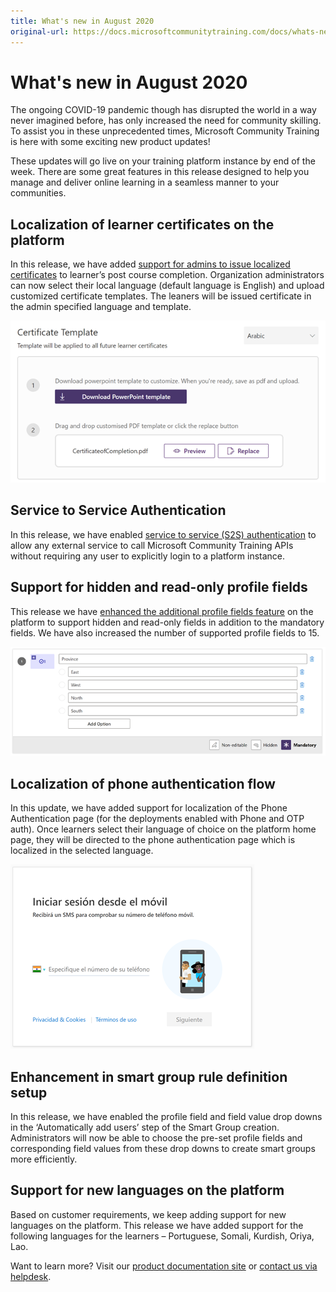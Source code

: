 ```yaml
---
title: What's new in August 2020
original-url: https://docs.microsoftcommunitytraining.com/docs/whats-new-in-august-2020
---
```


# What's new in August 2020
The ongoing COVID-19 pandemic though has disrupted the world in a way never imagined before, has only increased the need for community skilling. To assist you in these unprecedented times, Microsoft Community Training is here with some exciting new product updates! 

These updates will go live on your training platform instance by end of the week. There are some great features in this release designed to help you manage and deliver online learning in a seamless manner to your communities.

## Localization of learner certificates on the platform 
In this release, we have added [support for admins to issue localized certificates](../../settings/5_customize-the-certificate-template) to learner’s post course completion. Organization administrators can now select their local language (default language is English) and upload customized certificate templates. The leaners will be issued certificate in the admin specified language and template.

![image.png](../../media/image%28336%29.png)

## Service to Service Authentication
In this release, we have enabled [service to service (S2S) authentication](../../rest-api-management/3_service-to-service-authentication) to allow any external service to call Microsoft Community Training APIs without requiring any user to explicitly login to a platform instance. 

## Support for hidden and read-only profile fields
This release we have [enhanced the additional profile fields feature](../../settings/4_add-additional-profile-fields-for-user-information) on the platform to support hidden and read-only fields in addition to the mandatory fields. We have also increased the number of supported profile fields to 15.

![image.png](../../media/image%28337%29.png)

## Localization of phone authentication flow 
In this update, we have added support for localization of the Phone Authentication page (for the deployments enabled with Phone and OTP auth). Once learners select their language of choice on the platform home page, they will be directed to the phone authentication page which is localized in the selected language.

![image.png](../../media/image%28352%29.png)

## Enhancement in smart group rule definition setup
In this release, we have enabled the profile field and field value drop downs in the ‘Automatically add users’ step of the Smart Group creation. Administrators will now be able to choose the pre-set profile fields and corresponding field values from these drop downs to create smart groups more efficiently. 

## Support for new languages on the platform  
Based on customer requirements, we keep adding support for new languages on the platform. This release we have added support for the following languages for the learners – Portuguese, Somali, Kurdish, Oriya, Lao.

Want to learn more? Visit our [product documentation site](../../whats-new-in-microsoft-community-training/2020/5_whats-new-in-august-2020) or [contact us via helpdesk](https://go.microsoft.com/fwlink/?linkid=2104630).